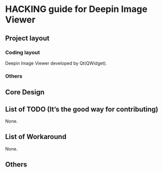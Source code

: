 # HACKING guide for Deepin Image Viewer

## Project layout

### Coding layout

Deepin Image Viewer developed by Qt(QWidget).

### Others

## Core Design

## List of TODO (It’s the good way for contributing)

None.

## List of Workaround

None.

## Others
